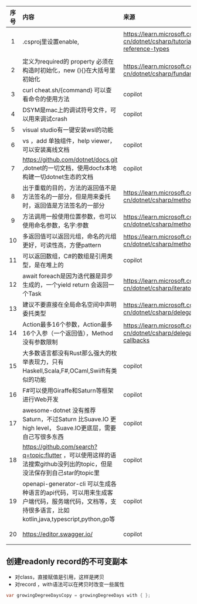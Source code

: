 | 序号 | 内容                                                                                                    | 来源                                                                                 | 备注                                                                                          | 类型   |
|:--:|:------------------------------------------------------------------------------------------------------|:-----------------------------------------------------------------------------------|:--------------------------------------------------------------------------------------------|:-----|
| 1  | .csproj里设置<Nullable>enable</Nullable>,                                                                | https://learn.microsoft.com/zh-cn/dotnet/csharp/tutorials/nullable-reference-types | 设置了enable,编译器会做null检查，和我想的不一样，如果能引用类型一定不能设置成null，而用option视乎更好 ，copilot说这是历史问题，为了兼容过去，已经改不了了 | tip  |
| 2  | 定义为required的 property 必须在构造时初始化，new (){}在大括号里初始化                                                      | https://learn.microsoft.com/zh-cn/dotnet/csharp/fundamentals/types/classes         |                                                                                             | tip  |
| 3  | curl cheat.sh/{command} 可以查看命令的使用方法                                                                   | copilot                                                                            | 比tldr强大，简单                                                                                  | tip  |
| 4  | DSYM是mac上的调试符号文件，可以用来调试crash                                                                          | copilot                                                                            |                                                                                             | tip  |
| 5  | visual studio有一键安装wsl的功能                                                                              |                                                                                    |                                                                                             | tip  |
| 6  | vs ，add 单独组件，help viewer，可以安装离线文档                                                                     | copilot                                                                            | help， Manage Content                                                                        | tip  |
| 7  | https://github.com/dotnet/docs.git ,dotnet的一切文档，使用docfx本地构建一切dotnet生态的文档                              | copilot                                                                            | 打开 完全没有可读性                                                                                  | tip  |
| 8  | 出于重载的目的，方法的返回值不是方法签名的一部分，但是用来委托时，返回值是方法签名的一部分                                                         | https://learn.microsoft.com/zh-cn/dotnet/csharp/methods                            |                                                                                             | tip  |
| 9  | 方法调用一般使用位置参数，也可以使用命名参数，名字:参数                                                                          | https://learn.microsoft.com/zh-cn/dotnet/csharp/methods                            |                                                                                             | tip  |
| 10 | 多返回值可以返回元组，命名的元组更好，可读性高，方便pattern                                                                     | https://learn.microsoft.com/zh-cn/dotnet/csharp/methods                            |                                                                                             | tip  |
| 11 | 可以返回数组，C#的数组是引用类型，是在堆上的                                                                               | copilot                                                                            |                                                                                             | tip  |
| 12 | await foreach是因为迭代器是异步生成的，一个yield return 会返回一个Task                                                    | https://learn.microsoft.com/zh-cn/dotnet/csharp/iterators                          |                                                                                             | tip  |
| 13 | 建议不要直接在全局命名空间中声明委托类型                                                                                  | https://learn.microsoft.com/zh-cn/dotnet/csharp/delegate-class                     |                                                                                             | tip  |
| 14 | Action最多16个参数，Action最多16个入参（一个返回值），Method没有参数限制                                                       | https://learn.microsoft.com/zh-cn/dotnet/csharp/delegates-strongly-typed-callbacks |                                                                                             | tip  |
| 15 | 大多数语言都没有Rust那么强大的枚举表现力，只有Haskell,Scala,F#,OCaml,Swiift有类似的功能                                          | copilot                                                                            |                                                                                             | tip  |
| 16 | F#可以使用Giraffe和Saturn等框架进行Web开发                                                                        | copilot                                                                            | Saturn使用Giraffe，做更高级的封装 ，有个重名的Saturn是唯品会开源的Java项目                                           | tip  |
| 17 | awesome-dotnet 没有推荐Saturn，不过Saturn 比Suave.IO 更high level， Suave.IO更底层，需要自己写很多东西                       | copilot                                                                            | https://saturnframework.org/explanations/overview.html                                      | tip  |
| 18 | https://github.com/search?q=topic:flutter  ，可以使用这样的语法搜索github没列出的topic，但是没法保存到自己star的topic里           | copilot                                                                            |                                                                                             | tip  |
| 19 | openapi-generator-cli 可以生成各种语言的api代码，可以用来生成客户端代码，服务端代码，文档等，支持很多语言，比如kotlin,java,typescript,python,go等 | copilot                                                                            | openapi-generator-cli list,支持的不光是语言，甚至是框架，server端是框架，client端是语言                             | tip  |
| 20 | https://editor.swagger.io/                                                                            | copilot                                                                            | 输入只能是json或者yaml，swagger支持的属于输出，比openapi-generator-cli少很多                                    | tool |


## 创建readonly record的不可变副本
- 对class，直接赋值是引用，这样是拷贝
- 对record ，with语法可以在拷贝时改变一些属性
```csharp
var growingDegreeDaysCopy = growingDegreeDays with { };
```